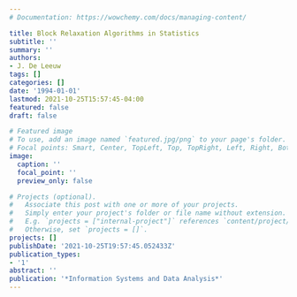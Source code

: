 ```yaml
---
# Documentation: https://wowchemy.com/docs/managing-content/

title: Block Relaxation Algorithms in Statistics
subtitle: ''
summary: ''
authors:
- J. De Leeuw
tags: []
categories: []
date: '1994-01-01'
lastmod: 2021-10-25T15:57:45-04:00
featured: false
draft: false

# Featured image
# To use, add an image named `featured.jpg/png` to your page's folder.
# Focal points: Smart, Center, TopLeft, Top, TopRight, Left, Right, BottomLeft, Bottom, BottomRight.
image:
  caption: ''
  focal_point: ''
  preview_only: false

# Projects (optional).
#   Associate this post with one or more of your projects.
#   Simply enter your project's folder or file name without extension.
#   E.g. `projects = ["internal-project"]` references `content/project/deep-learning/index.md`.
#   Otherwise, set `projects = []`.
projects: []
publishDate: '2021-10-25T19:57:45.052433Z'
publication_types:
- '1'
abstract: ''
publication: '*Information Systems and Data Analysis*'
---
```

